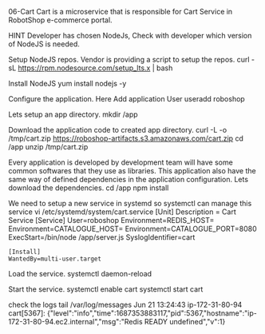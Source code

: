 06-Cart
Cart is a microservice that is responsible for Cart Service in RobotShop e-commerce portal.

HINT
Developer has chosen NodeJs, Check with developer which version of NodeJS is needed.

Setup NodeJS repos. Vendor is providing a script to setup the repos.
curl -sL https://rpm.nodesource.com/setup_lts.x | bash

Install NodeJS
yum install nodejs -y

Configure the application. Here
Add application User
useradd roboshop

Lets setup an app directory.
mkdir /app

Download the application code to created app directory.
curl -L -o /tmp/cart.zip https://roboshop-artifacts.s3.amazonaws.com/cart.zip
cd /app
unzip /tmp/cart.zip

Every application is developed by development team will have some common softwares that they use as libraries. This application also have the same way of defined dependencies in the application configuration.
Lets download the dependencies.
cd /app
npm install

We need to setup a new service in systemd so systemctl can manage this service
vi /etc/systemd/system/cart.service
    [Unit]
    Description = Cart Service
    [Service]
    User=roboshop
    Environment=REDIS_HOST=<REDIS-SERVER-IP>
    Environment=CATALOGUE_HOST=<CATALOGUE-SERVER-IP>
    Environment=CATALOGUE_PORT=8080
    ExecStart=/bin/node /app/server.js
    SyslogIdentifier=cart

    [Install]
    WantedBy=multi-user.target

Load the service.
systemctl daemon-reload

Start the service.
systemctl enable cart
systemctl start cart

check the logs
tail /var/log/messages
Jun 21 13:24:43 ip-172-31-80-94 cart[5367]: {"level":"info","time":1687353883117,"pid":5367,"hostname":"ip-172-31-80-94.ec2.internal","msg":"Redis READY undefined","v":1}